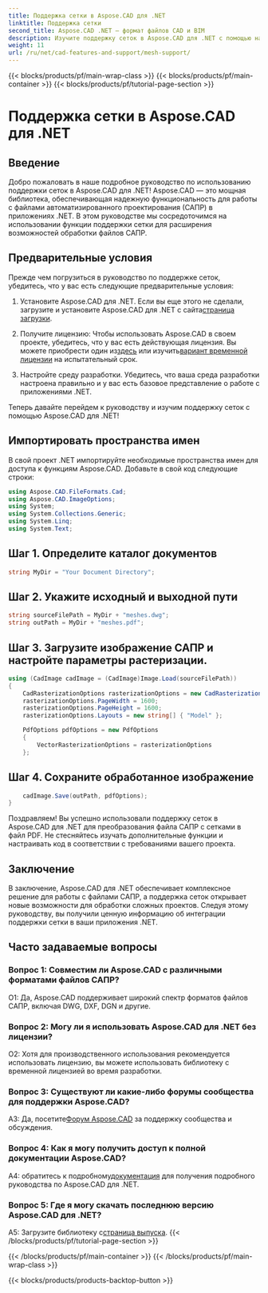 ```yaml
---
title: Поддержка сетки в Aspose.CAD для .NET
linktitle: Поддержка сетки
second_title: Aspose.CAD .NET — формат файлов CAD и BIM
description: Изучите поддержку сеток в Aspose.CAD для .NET с помощью нашего пошагового руководства. Легко конвертируйте файлы CAD в PDF.
weight: 11
url: /ru/net/cad-features-and-support/mesh-support/
---
```


{{< blocks/products/pf/main-wrap-class >}}
{{< blocks/products/pf/main-container >}}
{{< blocks/products/pf/tutorial-page-section >}}

# Поддержка сетки в Aspose.CAD для .NET

## Введение

Добро пожаловать в наше подробное руководство по использованию поддержки сеток в Aspose.CAD для .NET! Aspose.CAD — это мощная библиотека, обеспечивающая надежную функциональность для работы с файлами автоматизированного проектирования (САПР) в приложениях .NET. В этом руководстве мы сосредоточимся на использовании функции поддержки сетки для расширения возможностей обработки файлов САПР.

## Предварительные условия

Прежде чем погрузиться в руководство по поддержке сеток, убедитесь, что у вас есть следующие предварительные условия:

1.  Установите Aspose.CAD для .NET. Если вы еще этого не сделали, загрузите и установите Aspose.CAD для .NET с сайта[страница загрузки](https://releases.aspose.com/cad/net/).

2.  Получите лицензию: Чтобы использовать Aspose.CAD в своем проекте, убедитесь, что у вас есть действующая лицензия. Вы можете приобрести один из[здесь](https://purchase.aspose.com/buy) или изучить[вариант временной лицензии](https://purchase.aspose.com/temporary-license/) на испытательный срок.

3. Настройте среду разработки. Убедитесь, что ваша среда разработки настроена правильно и у вас есть базовое представление о работе с приложениями .NET.

Теперь давайте перейдем к руководству и изучим поддержку сеток с помощью Aspose.CAD для .NET!

## Импортировать пространства имен

В свой проект .NET импортируйте необходимые пространства имен для доступа к функциям Aspose.CAD. Добавьте в свой код следующие строки:

```csharp
using Aspose.CAD.FileFormats.Cad;
using Aspose.CAD.ImageOptions;
using System;
using System.Collections.Generic;
using System.Linq;
using System.Text;

```

## Шаг 1. Определите каталог документов

```csharp
string MyDir = "Your Document Directory";
```

## Шаг 2. Укажите исходный и выходной пути

```csharp
string sourceFilePath = MyDir + "meshes.dwg";
string outPath = MyDir + "meshes.pdf";
```

## Шаг 3. Загрузите изображение САПР и настройте параметры растеризации.

```csharp
using (CadImage cadImage = (CadImage)Image.Load(sourceFilePath))
{
    CadRasterizationOptions rasterizationOptions = new CadRasterizationOptions();
    rasterizationOptions.PageWidth = 1600;
    rasterizationOptions.PageHeight = 1600;
    rasterizationOptions.Layouts = new string[] { "Model" };

    PdfOptions pdfOptions = new PdfOptions
    {
        VectorRasterizationOptions = rasterizationOptions
    };
```

## Шаг 4. Сохраните обработанное изображение

```csharp
    cadImage.Save(outPath, pdfOptions);
}
```

Поздравляем! Вы успешно использовали поддержку сеток в Aspose.CAD для .NET для преобразования файла САПР с сетками в файл PDF. Не стесняйтесь изучать дополнительные функции и настраивать код в соответствии с требованиями вашего проекта.

## Заключение

В заключение, Aspose.CAD для .NET обеспечивает комплексное решение для работы с файлами САПР, а поддержка сеток открывает новые возможности для обработки сложных проектов. Следуя этому руководству, вы получили ценную информацию об интеграции поддержки сетки в ваши приложения .NET.

## Часто задаваемые вопросы

### Вопрос 1: Совместим ли Aspose.CAD с различными форматами файлов САПР?

О1: Да, Aspose.CAD поддерживает широкий спектр форматов файлов САПР, включая DWG, DXF, DGN и другие.

### Вопрос 2: Могу ли я использовать Aspose.CAD для .NET без лицензии?

О2: Хотя для производственного использования рекомендуется использовать лицензию, вы можете использовать библиотеку с временной лицензией во время разработки.

### Вопрос 3: Существуют ли какие-либо форумы сообщества для поддержки Aspose.CAD?

 A3: Да, посетите[Форум Aspose.CAD](https://forum.aspose.com/c/cad/19) за поддержку сообщества и обсуждения.

### Вопрос 4: Как я могу получить доступ к полной документации Aspose.CAD?

 A4: обратитесь к подробному[документация](https://reference.aspose.com/cad/net/) для получения подробного руководства по Aspose.CAD для .NET.

### Вопрос 5: Где я могу скачать последнюю версию Aspose.CAD для .NET?

 A5: Загрузите библиотеку с[страница выпуска](https://releases.aspose.com/cad/net/).
{{< /blocks/products/pf/tutorial-page-section >}}

{{< /blocks/products/pf/main-container >}}
{{< /blocks/products/pf/main-wrap-class >}}

{{< blocks/products/products-backtop-button >}}

